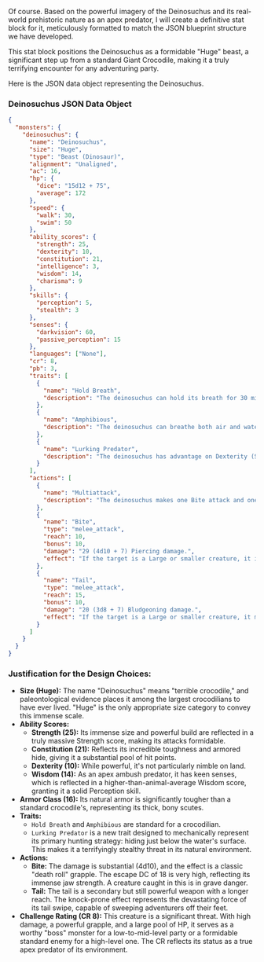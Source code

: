 Of course. Based on the powerful imagery of the Deinosuchus and its real-world prehistoric nature as an apex predator, I will create a definitive stat block for it, meticulously formatted to match the JSON blueprint structure we have developed.

This stat block positions the Deinosuchus as a formidable "Huge" beast, a significant step up from a standard Giant Crocodile, making it a truly terrifying encounter for any adventuring party.

Here is the JSON data object representing the Deinosuchus.

### **Deinosuchus JSON Data Object**

```json
{
  "monsters": {
    "deinosuchus": {
      "name": "Deinosuchus",
      "size": "Huge",
      "type": "Beast (Dinosaur)",
      "alignment": "Unaligned",
      "ac": 16,
      "hp": {
        "dice": "15d12 + 75",
        "average": 172
      },
      "speed": {
        "walk": 30,
        "swim": 50
      },
      "ability_scores": {
        "strength": 25,
        "dexterity": 10,
        "constitution": 21,
        "intelligence": 3,
        "wisdom": 14,
        "charisma": 9
      },
      "skills": {
        "perception": 5,
        "stealth": 3
      },
      "senses": {
        "darkvision": 60,
        "passive_perception": 15
      },
      "languages": ["None"],
      "cr": 8,
      "pb": 3,
      "traits": [
        {
          "name": "Hold Breath",
          "description": "The deinosuchus can hold its breath for 30 minutes."
        },
        {
          "name": "Amphibious",
          "description": "The deinosuchus can breathe both air and water."
        },
        {
          "name": "Lurking Predator",
          "description": "The deinosuchus has advantage on Dexterity (Stealth) checks made while underwater."
        }
      ],
      "actions": [
        {
          "name": "Multiattack",
          "description": "The deinosuchus makes one Bite attack and one Tail attack."
        },
        {
          "name": "Bite",
          "type": "melee_attack",
          "reach": 10,
          "bonus": 10,
          "damage": "29 (4d10 + 7) Piercing damage.",
          "effect": "If the target is a Large or smaller creature, it is grappled (escape DC 18). Until this grapple ends, the target is restrained, and the deinosuchus can't bite another target."
        },
        {
          "name": "Tail",
          "type": "melee_attack",
          "reach": 15,
          "bonus": 10,
          "damage": "20 (3d8 + 7) Bludgeoning damage.",
          "effect": "If the target is a Large or smaller creature, it must succeed on a DC 18 Strength saving throw or be knocked prone."
        }
      ]
    }
  }
}
```

### **Justification for the Design Choices:**

- **Size (Huge):** The name "Deinosuchus" means "terrible crocodile," and paleontological evidence places it among the largest crocodilians to have ever lived. "Huge" is the only appropriate size category to convey this immense scale.
- **Ability Scores:**
  - **Strength (25):** Its immense size and powerful build are reflected in a truly massive Strength score, making its attacks formidable.
  - **Constitution (21):** Reflects its incredible toughness and armored hide, giving it a substantial pool of hit points.
  - **Dexterity (10):** While powerful, it's not particularly nimble on land.
  - **Wisdom (14):** As an apex ambush predator, it has keen senses, which is reflected in a higher-than-animal-average Wisdom score, granting it a solid Perception skill.
- **Armor Class (16):** Its natural armor is significantly tougher than a standard crocodile's, representing its thick, bony scutes.
- **Traits:**
  - `Hold Breath` and `Amphibious` are standard for a crocodilian.
  - `Lurking Predator` is a new trait designed to mechanically represent its primary hunting strategy: hiding just below the water's surface. This makes it a terrifyingly stealthy threat in its natural environment.
- **Actions:**
  - **Bite:** The damage is substantial (4d10), and the effect is a classic "death roll" grapple. The escape DC of 18 is very high, reflecting its immense jaw strength. A creature caught in this is in grave danger.
  - **Tail:** The tail is a secondary but still powerful weapon with a longer reach. The knock-prone effect represents the devastating force of its tail swipe, capable of sweeping adventurers off their feet.
- **Challenge Rating (CR 8):** This creature is a significant threat. With high damage, a powerful grapple, and a large pool of HP, it serves as a worthy "boss" monster for a low-to-mid-level party or a formidable standard enemy for a high-level one. The CR reflects its status as a true apex predator of its environment.
